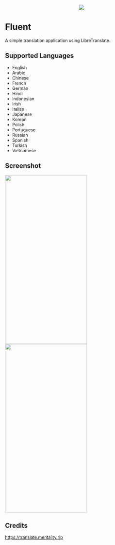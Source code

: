 <p align="center"><img src="https://i.ibb.co/V2fBhND/ic-logo.png"></p>

# Fluent
A simple translation application using LibreTranslate.

## Supported Languages
- English
- Arabic
- Chinese
- French
- German
- Hindi
- Indonesian
- Irish
- Italian
- Japanese
- Korean
- Polish
- Portuguese
- Russian
- Spanish
- Turkish
- Vietnamese

## Screenshot
<img src="https://i.ibb.co/NNWb2fB/Screenshot-20211229-110302-Fluent-1.png" width="270" height="554"><img src="https://i.ibb.co/bJnK7xy/second.png" width="270" height="554">

## Credits
https://translate.mentality.rip
